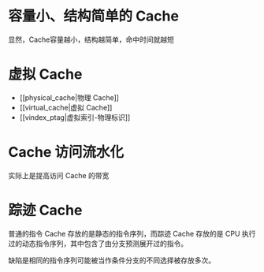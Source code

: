 # 容量小、结构简单的 Cache
显然，Cache容量越小，结构越简单，命中时间就越短

# 虚拟 Cache
- [[physical_cache|物理 Cache]]
- [[virtual_cache|虚拟 Cache]]
- [[vindex_ptag|虚拟索引-物理标识]]

# Cache 访问流水化

实际上是提高访问 Cache 的带宽

# 踪迹 Cache
普通的指令 Cache 存放的是静态的指令序列，而踪迹 Cache 存放的是 CPU 执行过的动态指令序列，其中包含了由分支预测展开过的指令。

缺陷是相同的指令序列可能被当作条件分支的不同选择被存放多次。
